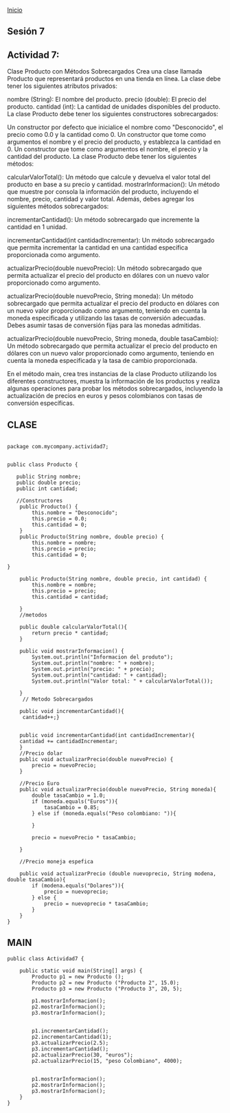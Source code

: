 <!-- No borrar o modificar -->
[Inicio](./index.md)

## Sesión 7 


<!-- Su documentación aquí -->

## Actividad 7: 
Clase Producto con Métodos Sobrecargados
Crea una clase llamada Producto que representará productos en una tienda en línea. La clase debe tener los siguientes atributos privados:

nombre (String): El nombre del producto.
precio (double): El precio del producto.
cantidad (int): La cantidad de unidades disponibles del producto.
La clase Producto debe tener los siguientes constructores sobrecargados:

Un constructor por defecto que inicialice el nombre como "Desconocido", el precio como 0.0 y la cantidad como 0.
Un constructor que tome como argumentos el nombre y el precio del producto, y establezca la cantidad en 0.
Un constructor que tome como argumentos el nombre, el precio y la cantidad del producto.
La clase Producto debe tener los siguientes métodos:

calcularValorTotal(): Un método que calcule y devuelva el valor total del producto en base a su precio y cantidad.
mostrarInformacion(): Un método que muestre por consola la información del producto, incluyendo el nombre, precio, cantidad y valor total.
Además, debes agregar los siguientes métodos sobrecargados:

incrementarCantidad(): Un método sobrecargado que incremente la cantidad en 1 unidad.

incrementarCantidad(int cantidadIncrementar): Un método sobrecargado que permita incrementar la cantidad en una cantidad específica proporcionada como argumento.

actualizarPrecio(double nuevoPrecio): Un método sobrecargado que permita actualizar el precio del producto en dólares con un nuevo valor proporcionado como argumento.

actualizarPrecio(double nuevoPrecio, String moneda): Un método sobrecargado que permita actualizar el precio del producto en dólares con un nuevo valor proporcionado como argumento, teniendo en cuenta la moneda especificada y utilizando las tasas de conversión adecuadas. Debes asumir tasas de conversión fijas para las monedas admitidas.

actualizarPrecio(double nuevoPrecio, String moneda, double tasaCambio): Un método sobrecargado que permita actualizar el precio del producto en dólares con un nuevo valor proporcionado como argumento, teniendo en cuenta la moneda especificada y la tasa de cambio proporcionada.

En el método main, crea tres instancias de la clase Producto utilizando los diferentes constructores, muestra la información de los productos y realiza algunas operaciones para probar los métodos sobrecargados, incluyendo la actualización de precios en euros y pesos colombianos con tasas de conversión específicas.



## CLASE
```

package com.mycompany.actividad7;


public class Producto {
    
   public String nombre;
   public double precio;
   public int cantidad;

   //Constructores
    public Producto() {
        this.nombre = "Desconocido";
        this.precio = 0.0;
        this.cantidad = 0;
    }
    public Producto(String nombre, double precio) {
        this.nombre = nombre;
        this.precio = precio;
        this.cantidad = 0;
      
}

    public Producto(String nombre, double precio, int cantidad) {
        this.nombre = nombre;
        this.precio = precio;
        this.cantidad = cantidad;
        
    }
    //metodos
    
    public double calcularValorTotal(){
        return precio * cantidad;
    }
    
    public void mostrarInformacion() {
        System.out.println("Informacion del produto");
        System.out.println("nombre: " + nombre);
        System.out.println("precio: " + precio);
        System.out.println("cantidad: " + cantidad);
        System.out.println("Valor total: " + calcularValorTotal());
        
    }
     // Metodo Sobrecargados
    
    public void incrementarCantidad(){
     cantidad++;}
 

    public void incrementarCantidad(int cantidadIncrementar){
    cantidad += cantidadIncrementar;
    }
    //Precio dolar
    public void actualizarPrecio(double nuevoPrecio) {
        precio = nuevoPrecio;
    }
    
    //Precio Euro
    public void actualizarPrecio(double nuevoPrecio, String moneda){
        double tasaCambio = 1.0;
        if (moneda.equals("Euros")){
            tasaCambio = 0.85;
        } else if (moneda.equals("Peso colombiano: ")){
            
        }
        
        precio = nuevoPrecio * tasaCambio;
        
    }
    
    //Precio moneja espefica
    
    public void actualizarPrecio (double nuevoprecio, String modena, double tasaCambio){
        if (modena.equals("Dolares")){
            precio = nuevoprecio;
        } else {
            precio = nuevoprecio * tasaCambio;
        }
    }
}
```
## MAIN

```
public class Actividad7 {

    public static void main(String[] args) {
        Producto p1 = new Producto ();
        Producto p2 = new Producto ("Producto 2", 15.0);
        Producto p3 = new Producto ("Producto 3", 20, 5);
        
        p1.mostrarInformacion();
        p2.mostrarInformacion();
        p3.mostrarInformacion();
        
        
        p1.incrementarCantidad();
        p2.incrementarCantidad(1);
        p3.actualizarPrecio(2.5);
        p3.incrementarCantidad();
        p2.actualizarPrecio(30, "euros");
        p2.actualizarPrecio(15, "peso Colombiano", 4000);
        
        
        p1.mostrarInformacion();
        p2.mostrarInformacion();
        p3.mostrarInformacion();
    }  
}
        
        
    
    
 
   ``` 
    
    
   






